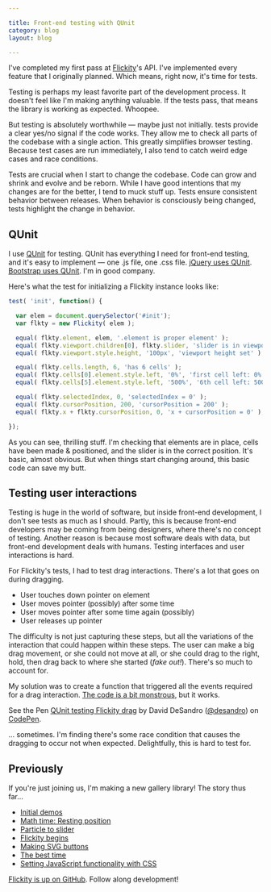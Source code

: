 ```yaml
---

title: Front-end testing with QUnit
category: blog
layout: blog

---
```


I've completed my first pass at [Flickity](https://github.com/metafizzy/flickity/)'s API. I've implemented every feature that I originally planned. Which means, right now, it's time for tests.

Testing is perhaps my least favorite part of the development process. It doesn't feel like I'm making anything valuable. If the tests pass, that means the library is working as expected. Whoopee.

But testing is absolutely worthwhile — maybe just not initially. tests provide a clear yes/no signal if the code works. They allow me to check all parts of the codebase with a single action. This greatly simplifies browser testing. Because test cases are run immediately, I also tend to catch weird edge cases and race conditions.

Tests are crucial when I start to change the codebase. Code can grow and shrink and evolve and be reborn. While I have good intentions that my changes are for the better, I tend to muck stuff up. Tests ensure consistent behavior between releases. When behavior is consciously being changed, tests highlight the change in behavior.

## QUnit

I use [QUnit](http://qunitjs.com/) for testing. QUnit has everything I need for front-end testing, and it's easy to implement — one .js file, one .css file. [jQuery uses QUnit](https://github.com/jquery/jquery/tree/1.11.2/test). [Bootstrap uses QUnit](https://github.com/twbs/bootstrap/tree/v3.3.1/js/tests). I'm in good company. 

Here's what the test for initializing a Flickity instance looks like:

``` js
test( 'init', function() {

  var elem = document.querySelector('#init');
  var flkty = new Flickity( elem );

  equal( flkty.element, elem, '.element is proper element' );
  equal( flkty.viewport.children[0], flkty.slider, 'slider is in viewport' );
  equal( flkty.viewport.style.height, '100px', 'viewport height set' );

  equal( flkty.cells.length, 6, 'has 6 cells' );
  equal( flkty.cells[0].element.style.left, '0%', 'first cell left: 0%' );
  equal( flkty.cells[5].element.style.left, '500%', '6th cell left: 500%' );

  equal( flkty.selectedIndex, 0, 'selectedIndex = 0' );
  equal( flkty.cursorPosition, 200, 'cursorPosition = 200' );
  equal( flkty.x + flkty.cursorPosition, 0, 'x + cursorPosition = 0' );

});
```

As you can see, thrilling stuff. I'm checking that elements are in place, cells have been made & positioned, and the slider is in the correct position. It's basic, almost obvious. But when things start changing around, this basic code can save my butt.

## Testing user interactions

Testing is huge in the world of software, but inside front-end development, I don't see tests as much as I should. Partly, this is because front-end developers may be coming from being designers, where there's no concept of testing. Another reason is because most software deals with data, but front-end development deals with humans. Testing interfaces and user interactions is hard.

For Flickity's tests, I had to test drag interactions. There's a lot that goes on during dragging.

+ User touches down pointer on element
+ User moves pointer (possibly) after some time
+ User moves pointer after some time again  (possibly)
+ User releases up pointer

The difficulty is not just capturing these steps, but all the variations of the interaction that could happen within these steps. The user can make a big drag movement, or she could not move at all, or she could drag to the right, hold, then drag back to where she started (_fake out!_). There's so much to account for.

My solution was to create a function that triggered all the events required for a drag interaction. [The code is a bit monstrous](https://github.com/metafizzy/flickity/blob/ed5f0d337b/test/unit/drag.js), but it works.

<p data-height="480" data-theme-id="0" data-slug-hash="myWLdj" data-default-tab="result" data-user="desandro" class='codepen'>See the Pen <a href='http://codepen.io/desandro/pen/myWLdj/'>QUnit testing Flickity drag</a> by David DeSandro (<a href='http://codepen.io/desandro'>@desandro</a>) on <a href='http://codepen.io'>CodePen</a>.</p>
<script async src="//assets.codepen.io/assets/embed/ei.js"></script>

... sometimes. I'm finding there's some race condition that causes the dragging to occur not when expected. Delightfully, this is hard to test for.

## Previously

If you're just joining us, I'm making a new gallery library! The story thus far...

+ [Initial demos](/blog/initial-demos)
+ [Math time: Resting position](/blog/math-time-resting-position/)
+ [Particle to slider](/blog/particle-to-slider/)
+ [Flickity begins](/blog/flickity-begins/)
+ [Making SVG buttons](/blog/making-svg-buttons/)
+ [The best time](/blog/the-best-time/)
+ [Setting JavaScript functionality with CSS](/blog/setting-javascript-functionality-with-css/)

[Flickity is up on GitHub](https://github.com/metafizzy/flickity). Follow along development!
